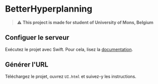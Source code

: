 # BetterHyperplanning

> :warning: **This project is made for student of University of Mons, Belgium**

## Configuer le serveur
Exécutez le projet avec Swift. Pour cela, lisez la [documentation](https://swift.org/getting-started/).

## Générer l'URL
Téléchargez le projet, ouvrez `UI.html` et suivez-y les instructions.
